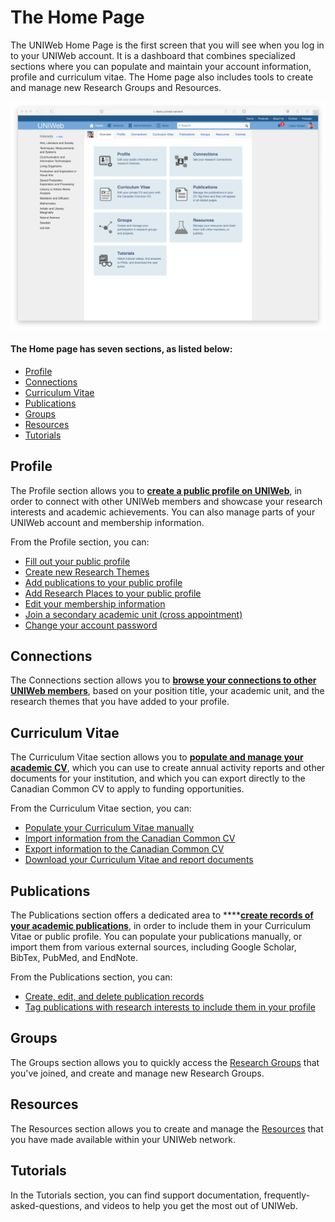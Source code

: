 # The Home Page

The UNIWeb Home Page is the first screen that you will see when you log in to your UNIWeb account. It is a dashboard that combines specialized sections where you can populate and maintain your account information, profile and curriculum vitae. The Home page also includes tools to create and manage new Research Groups and Resources.

![](../.gitbook/assets/screenshots-copy-10.png)

#### The Home page has seven sections, as listed below:

* [Profile](the-home-page.md#profile)
* [Connections](the-home-page.md#connections)
* [Curriculum Vitae](the-home-page.md#curriculum-vitae)
* [Publications](the-home-page.md#publications)
* [Groups](the-home-page.md#groups)
* [Resources](the-home-page.md#resources)
* [Tutorials](the-home-page.md#tutorials)

## Profile

The Profile section allows you to [**create a public profile on UNIWeb**](../networking-on-uniweb/filling-out-your-public-profile.md), in order to connect with other UNIWeb members and showcase your research interests and academic achievements. You can also manage parts of your UNIWeb account and membership information.

From the Profile section, you can:

* [Fill out your public profile](../networking-on-uniweb/filling-out-your-public-profile.md#filling-out-your-public-profile-manually)
* [Create new Research Themes](../networking-on-uniweb/research-themes/managing-research-themes.md#creating-new-research-themes)
* [Add publications to your public profile](../networking-on-uniweb/research-themes/increasing-discoverability-with-research-themes.md#tagging-your-publications-with-research-themes)
* [Add Research Places to your public profile](../networking-on-uniweb/research-places-1.md)
* [Edit your membership information](../uniweb-accounts/account-management/member-account-information.md#editing-your-account-information)
* [Join a secondary academic unit \(cross appointment\)](../uniweb-accounts/academic-units/cross-appointments.md#adding-a-cross-appointment-to-your-uniweb-account)
* [Change your account password](../uniweb-accounts/account-management/account-login.md#updating-your-uniweb-account-password)

## Connections

The Connections section allows you to [**browse your connections to other UNIWeb members**](../networking-on-uniweb/research-themes/research-connections.md), based on your position title,  your academic unit, and the research themes that you have added to your profile.

## Curriculum Vitae

The Curriculum Vitae section allows you to [**populate and manage your academic CV**](../your-academic-information/your-uniweb-curriculum-vitae-cv.md), which you can use to create annual activity reports and other documents for your institution, and which you can export directly to the Canadian Common CV to apply to funding opportunities.

From the Curriculum Vitae section, you can:

* [Populate your Curriculum Vitae manually](../your-academic-information/your-uniweb-curriculum-vitae-cv.md#populating-your-curriculum-vitae-manually)
* [Import information from the Canadian Common CV](../your-academic-information/your-uniweb-curriculum-vitae-cv.md#importing-from-the-canadian-common-cv)
* [Export information to the Canadian Common CV](../your-academic-information/applying-for-funding-with-the-canadian-common-cv.md#exporting-cv-information-from-uniweb)
* [Download your Curriculum Vitae and report documents](../your-academic-information/downloading-cvs-and-reports.md#downloading-your-own-cv-and-report-files)

## Publications

The Publications section offers a dedicated area to ****[**create records of your academic publications**](../your-academic-information/publications-1.md), in order to include them in your Curriculum Vitae or public profile. You can populate your publications manually, or import them from various external sources, including Google Scholar, BibTex, PubMed, and EndNote.

From the Publications section, you can:

* [Create, edit, and delete publication records](../your-academic-information/publications-1.md#adding-publications-manually)
* [Tag publications with research interests to include them in your profile](../networking-on-uniweb/research-themes/increasing-discoverability-with-research-themes.md#tagging-your-publications-with-research-themes)

## Groups

The Groups section allows you to quickly access the [Research Groups](../networking-on-uniweb/groups-1.md) that you've joined, and create and manage new Research Groups.

## Resources

The Resources section allows you to create and manage the [Resources](../networking-on-uniweb/equipment-profiles-resources/) that you have made available within your UNIWeb network. 

## Tutorials

In the Tutorials section, you can find support documentation, frequently-asked-questions, and videos to help you get the most out of UNIWeb.

